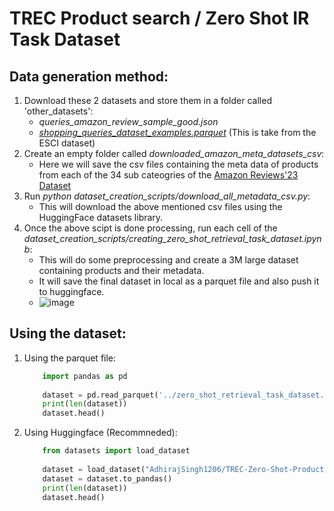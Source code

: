 # TREC Product search / Zero Shot IR Task Dataset

## Data generation method:

1. Download these 2 datasets and store them in a folder called 'other_datasets':
   - *queries_amazon_review_sample_good.json*
   - [*shopping_queries_dataset_examples.parquet*](https://github.com/amazon-science/esci-data/blob/main/shopping_queries_dataset/shopping_queries_dataset_examples.parquet) (This is take from the ESCI dataset)
2. Create an empty folder called *downloaded_amazon_meta_datasets_csv*:
   - Here we will save the csv files containing the meta data of products from each of the 34 sub cateogries of the [Amazon Reviews'23 Dataset](https://amazon-reviews-2023.github.io/index.html#)
3. Run *python dataset_creation_scripts/download_all_metadata_csv.py*:
   - This will download the above mentioned csv files using the HuggingFace datasets library.
4. Once the above scipt is done processing, run each cell of the *dataset_creation_scripts/creating_zero_shot_retrieval_task_dataset.ipynb*:
   - This will do some preprocessing and create a 3M large dataset containing products and their metadata.
   - It will save the final dataset in local as a parquet file and also push it to huggingface.
   - ![image](https://github.com/AdhirajSingh1206/trec-product-search-24/assets/38189805/cfe091c8-7fef-430d-928c-341b736d1b9e)

  ## Using the dataset: 

  1. Using the parquet file:
      ```python
          import pandas as pd
          
          dataset = pd.read_parquet('../zero_shot_retrieval_task_dataset.parquet')
          print(len(dataset))
          dataset.head()

2. Using Huggingface (Recommneded):
    ```python
        from datasets import load_dataset
        
        dataset = load_dataset("AdhirajSingh1206/TREC-Zero-Shot-Product-Search", split="full")
        dataset = dataset.to_pandas()
        print(len(dataset))
        dataset.head()
        
